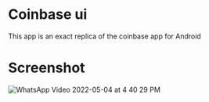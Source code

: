 # Coinbase ui

This app is an exact replica of the coinbase app for Android

# Screenshot
![WhatsApp Video 2022-05-04 at 4 40 29 PM](https://user-images.githubusercontent.com/58082611/166720299-7afcda0f-bcfc-4c4d-a7a6-c6f78ca2009f.gif)

